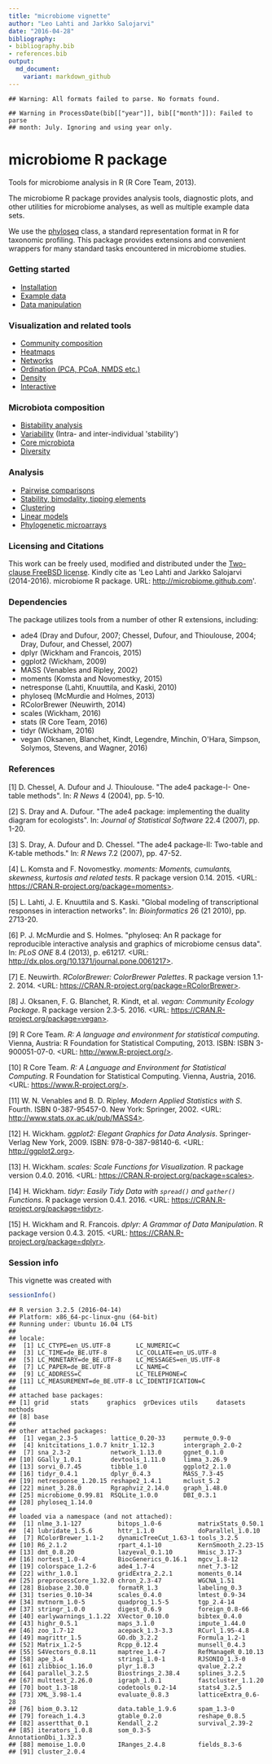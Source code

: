 ```yaml
---
title: "microbiome vignette"
author: "Leo Lahti and Jarkko Salojarvi"
date: "2016-04-28"
bibliography: 
- bibliography.bib
- references.bib
output: 
  md_document:
    variant: markdown_github
---
```

<!--
  %\VignetteEngine{knitr::rmarkdown}
  %\VignetteIndexEntry{microbiome tutorial}
  %\usepackage[utf8]{inputenc}
-->


```
## Warning: All formats failed to parse. No formats found.
```

```
## Warning in ProcessDate(bib[["year"]], bib[["month"]]): Failed to parse
## month: July. Ignoring and using year only.
```


microbiome R package
===========

Tools for microbiome analysis in R (R Core Team, 2013).

The microbiome R package provides analysis tools, diagnostic plots,
and other utilities for microbiome analyses, as well as multiple
example data sets.

We use the [phyloseq](http://joey711.github.io/phyloseq/import-data)
class, a standard representation format in R for taxonomic
profiling. This package provides extensions and convenient wrappers
for many standard tasks encountered in microbiome studies. 


### Getting started

* [Installation](Template.md) 
* [Example data](Data.md)
* [Data manipulation](Preprocessing.md)


### Visualization and related tools

* [Community composition](Composition.md)
* [Heatmaps](Heatmap.md)
* [Networks](Networks.md)
* [Ordination (PCA, PCoA, NMDS etc.)](Ordination.md)
* [Density](Density.md)
* [Interactive](Interactive.md)


### Microbiota composition

* [Bistability analysis](Stability.md)
* [Variability](Variability.md) (Intra- and inter-individual 'stability')
* [Core microbiota](Core.md)
* [Diversity](Diversity.md)


### Analysis

* [Pairwise comparisons](Comparisons.md)
* [Stability, bimodality, tipping elements](Stability.md)
* [Clustering](Clustering.md)
* [Linear models](limma.md)
* [Phylogenetic microarrays](HITChip.Rmd)


### Licensing and Citations

This work can be freely used, modified and distributed under the
[Two-clause FreeBSD
license](http://en.wikipedia.org/wiki/BSD\_licenses). Kindly cite as
'Leo Lahti and Jarkko Salojarvi (2014-2016). microbiome R
package. URL: http://microbiome.github.com'.


### Dependencies

The package utilizes tools from a number of other R extensions,
including:

 * ade4 (Dray and Dufour, 2007; Chessel, Dufour, and Thioulouse, 2004; Dray, Dufour, and Chessel, 2007)
 * dplyr (Wickham and Francois, 2015)  
 * ggplot2 (Wickham, 2009)
 * MASS (Venables and Ripley, 2002)
 * moments (Komsta and Novomestky, 2015)
 * netresponse (Lahti, Knuuttila, and Kaski, 2010) 
 * phyloseq (McMurdie and Holmes, 2013)
 * RColorBrewer (Neuwirth, 2014)
 * scales (Wickham, 2016)
 * stats (R Core Team, 2016)
 * tidyr (Wickham, 2016)
 * vegan (Oksanen, Blanchet, Kindt, Legendre, Minchin, O'Hara, Simpson, Solymos, Stevens, and Wagner, 2016)


### References



[1] D. Chessel, A. Dufour and J. Thioulouse. "The ade4 package-I-
One-table methods". In: _R News_ 4 (2004), pp. 5-10.

[2] S. Dray and A. Dufour. "The ade4 package: implementing the
duality diagram for ecologists". In: _Journal of Statistical
Software_ 22.4 (2007), pp. 1-20.

[3] S. Dray, A. Dufour and D. Chessel. "The ade4 package-II:
Two-table and K-table methods." In: _R News_ 7.2 (2007), pp.
47-52.

[4] L. Komsta and F. Novomestky. _moments: Moments, cumulants,
skewness, kurtosis and related tests_. R package version 0.14.
2015. <URL: https://CRAN.R-project.org/package=moments>.

[5] L. Lahti, J. E. Knuuttila and S. Kaski. "Global modeling of
transcriptional responses in interaction networks". In:
_Bioinformatics_ 26 (21 2010), pp. 2713-20.

[6] P. J. McMurdie and S. Holmes. "phyloseq: An R package for
reproducible interactive analysis and graphics of microbiome
census data". In: _PLoS ONE_ 8.4 (2013), p. e61217. <URL:
http://dx.plos.org/10.1371/journal.pone.0061217>.

[7] E. Neuwirth. _RColorBrewer: ColorBrewer Palettes_. R package
version 1.1-2. 2014. <URL:
https://CRAN.R-project.org/package=RColorBrewer>.

[8] J. Oksanen, F. G. Blanchet, R. Kindt, et al. _vegan: Community
Ecology Package_. R package version 2.3-5. 2016. <URL:
https://CRAN.R-project.org/package=vegan>.

[9] R Core Team. _R: A language and environment for statistical
computing_. Vienna, Austria: R Foundation for Statistical
Computing, 2013. ISBN: ISBN 3-900051-07-0. <URL:
http://www.R-project.org/>.

[10] R Core Team. _R: A Language and Environment for Statistical
Computing_. R Foundation for Statistical Computing. Vienna,
Austria, 2016. <URL: https://www.R-project.org/>.

[11] W. N. Venables and B. D. Ripley. _Modern Applied Statistics
with S_. Fourth. ISBN 0-387-95457-0. New York: Springer, 2002.
<URL: http://www.stats.ox.ac.uk/pub/MASS4>.

[12] H. Wickham. _ggplot2: Elegant Graphics for Data Analysis_.
Springer-Verlag New York, 2009. ISBN: 978-0-387-98140-6. <URL:
http://ggplot2.org>.

[13] H. Wickham. _scales: Scale Functions for Visualization_. R
package version 0.4.0. 2016. <URL:
https://CRAN.R-project.org/package=scales>.

[14] H. Wickham. _tidyr: Easily Tidy Data with `spread()` and
`gather()` Functions_. R package version 0.4.1. 2016. <URL:
https://CRAN.R-project.org/package=tidyr>.

[15] H. Wickham and R. Francois. _dplyr: A Grammar of Data
Manipulation_. R package version 0.4.3. 2015. <URL:
https://CRAN.R-project.org/package=dplyr>.

### Session info

This vignette was created with


```r
sessionInfo()
```

```
## R version 3.2.5 (2016-04-14)
## Platform: x86_64-pc-linux-gnu (64-bit)
## Running under: Ubuntu 16.04 LTS
## 
## locale:
##  [1] LC_CTYPE=en_US.UTF-8       LC_NUMERIC=C              
##  [3] LC_TIME=de_BE.UTF-8        LC_COLLATE=en_US.UTF-8    
##  [5] LC_MONETARY=de_BE.UTF-8    LC_MESSAGES=en_US.UTF-8   
##  [7] LC_PAPER=de_BE.UTF-8       LC_NAME=C                 
##  [9] LC_ADDRESS=C               LC_TELEPHONE=C            
## [11] LC_MEASUREMENT=de_BE.UTF-8 LC_IDENTIFICATION=C       
## 
## attached base packages:
## [1] grid      stats     graphics  grDevices utils     datasets  methods  
## [8] base     
## 
## other attached packages:
##  [1] vegan_2.3-5         lattice_0.20-33     permute_0.9-0      
##  [4] knitcitations_1.0.7 knitr_1.12.3        intergraph_2.0-2   
##  [7] sna_2.3-2           network_1.13.0      ggnet_0.1.0        
## [10] GGally_1.0.1        devtools_1.11.0     limma_3.26.9       
## [13] sorvi_0.7.45        tibble_1.0          ggplot2_2.1.0      
## [16] tidyr_0.4.1         dplyr_0.4.3         MASS_7.3-45        
## [19] netresponse_1.20.15 reshape2_1.4.1      mclust_5.2         
## [22] minet_3.28.0        Rgraphviz_2.14.0    graph_1.48.0       
## [25] microbiome_0.99.81  RSQLite_1.0.0       DBI_0.3.1          
## [28] phyloseq_1.14.0    
## 
## loaded via a namespace (and not attached):
##  [1] nlme_3.1-127          bitops_1.0-6          matrixStats_0.50.1   
##  [4] lubridate_1.5.6       httr_1.1.0            doParallel_1.0.10    
##  [7] RColorBrewer_1.1-2    dynamicTreeCut_1.63-1 tools_3.2.5          
## [10] R6_2.1.2              rpart_4.1-10          KernSmooth_2.23-15   
## [13] dmt_0.8.20            lazyeval_0.1.10       Hmisc_3.17-3         
## [16] nortest_1.0-4         BiocGenerics_0.16.1   mgcv_1.8-12          
## [19] colorspace_1.2-6      ade4_1.7-4            nnet_7.3-12          
## [22] withr_1.0.1           gridExtra_2.2.1       moments_0.14         
## [25] preprocessCore_1.32.0 chron_2.3-47          WGCNA_1.51           
## [28] Biobase_2.30.0        formatR_1.3           labeling_0.3         
## [31] tseries_0.10-34       scales_0.4.0          lmtest_0.9-34        
## [34] mvtnorm_1.0-5         quadprog_1.5-5        tgp_2.4-14           
## [37] stringr_1.0.0         digest_0.6.9          foreign_0.8-66       
## [40] earlywarnings_1.1.22  XVector_0.10.0        bibtex_0.4.0         
## [43] highr_0.5.1           maps_3.1.0            impute_1.44.0        
## [46] zoo_1.7-12            acepack_1.3-3.3       RCurl_1.95-4.8       
## [49] magrittr_1.5          GO.db_3.2.2           Formula_1.2-1        
## [52] Matrix_1.2-5          Rcpp_0.12.4           munsell_0.4.3        
## [55] S4Vectors_0.8.11      maptree_1.4-7         RefManageR_0.10.13   
## [58] ape_3.4               stringi_1.0-1         RJSONIO_1.3-0        
## [61] zlibbioc_1.16.0       plyr_1.8.3            qvalue_2.2.2         
## [64] parallel_3.2.5        Biostrings_2.38.4     splines_3.2.5        
## [67] multtest_2.26.0       igraph_1.0.1          fastcluster_1.1.20   
## [70] boot_1.3-18           codetools_0.2-14      stats4_3.2.5         
## [73] XML_3.98-1.4          evaluate_0.8.3        latticeExtra_0.6-28  
## [76] biom_0.3.12           data.table_1.9.6      spam_1.3-0           
## [79] foreach_1.4.3         gtable_0.2.0          reshape_0.8.5        
## [82] assertthat_0.1        Kendall_2.2           survival_2.39-2      
## [85] iterators_1.0.8       som_0.3-5             AnnotationDbi_1.32.3 
## [88] memoise_1.0.0         IRanges_2.4.8         fields_8.3-6         
## [91] cluster_2.0.4
```





